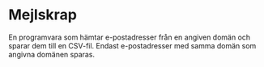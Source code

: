 # Mejlskrap
En programvara som hämtar e-postadresser från en angiven domän och sparar dem till en CSV-fil. Endast e-postadresser med samma domän som angivna domänen sparas.
